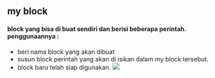 ## my block
#### block yang bisa di buat sendiri dan berisi beberapa perintah. penggunaannya :
- beri nama block yang akan dibuat
- susun block perintah yang akan di isikan dalam my block tersebut.
- block baru telah siap digunakan.
![](my-block.jpg)
